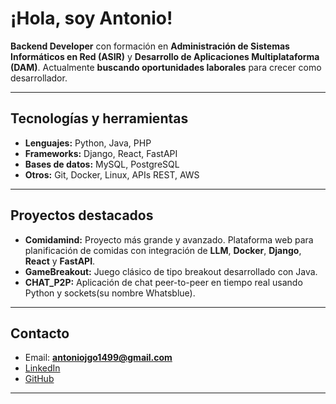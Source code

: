 
# ¡Hola, soy Antonio!

 **Backend Developer** con formación en **Administración de Sistemas Informáticos en Red (ASIR)** y **Desarrollo de Aplicaciones Multiplataforma (DAM)**.
 Actualmente **buscando oportunidades laborales** para crecer como desarrollador.
 
---

## Tecnologías y herramientas

* **Lenguajes:** Python, Java, PHP
* **Frameworks:** Django, React, FastAPI
* **Bases de datos:** MySQL, PostgreSQL
* **Otros:** Git, Docker, Linux, APIs REST, AWS

---

## Proyectos destacados

* **Comidamind:** Proyecto más grande y avanzado. Plataforma web para planificación de comidas con integración de **LLM**, **Docker**, **Django**, **React** y **FastAPI**.  
* **GameBreakout:** Juego clásico de tipo breakout desarrollado con Java.  
* **CHAT_P2P:** Aplicación de chat peer-to-peer en tiempo real usando Python y sockets(su nombre Whatsblue).  

---
##  Contacto

* Email: **antoniojgo1499@gmail.com**
* [LinkedIn](https://www.linkedin.com/in/antonio-jesus-gomez-osorio/)
* [GitHub](https://github.com/agomoso-dev)

---



